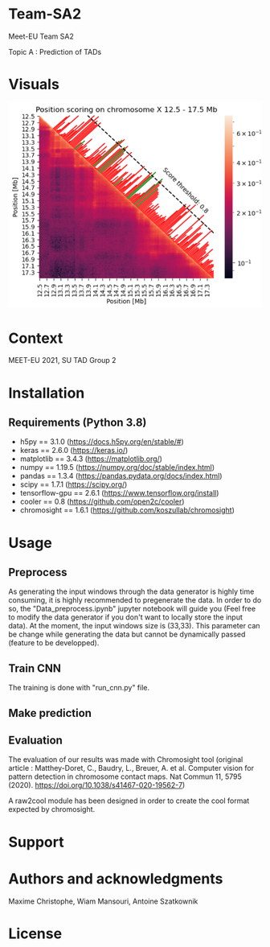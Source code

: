 # Team-SA2

Meet-EU Team SA2

Topic A : Prediction of TADs


# Visuals
![Position scoring on chromosome X 12.5-17.5 kb](/Visuals/pos_score_meeteu_X.png)

# Context
MEET-EU 2021, SU TAD Group 2

# Installation

## Requirements (Python 3.8)
* h5py           == 3.1.0  (https://docs.h5py.org/en/stable/#)
* keras          == 2.6.0  (https://keras.io/)
* matplotlib     == 3.4.3  (https://matplotlib.org/)
* numpy          == 1.19.5 (https://numpy.org/doc/stable/index.html)
* pandas         == 1.3.4  (https://pandas.pydata.org/docs/index.html)
* scipy          == 1.7.1  (https://scipy.org/)
* tensorflow-gpu == 2.6.1  (https://www.tensorflow.org/install)
* cooler         == 0.8    (https://github.com/open2c/cooler)
* chromosight    == 1.6.1  (https://github.com/koszullab/chromosight)


# Usage
## Preprocess
As generating the input windows through the data generator is highly time consuming, it is highly recommended to pregenerate the data. In order to do so, the "Data_preprocess.ipynb" jupyter notebook will guide you (Feel free to modify the data generator if you don't want to locally store the input data). At the moment, the input windows size is (33,33). This parameter can be change while generating the data but cannot be dynamically passed (feature to be developped).
## Train CNN

The training is done with "run_cnn.py" file.
## Make prediction

## Evaluation

The evaluation of our results was made with Chromosight tool (original article : Matthey-Doret, C., Baudry, L., Breuer, A. et al. Computer vision for pattern detection in chromosome contact maps. Nat Commun 11, 5795 (2020). https://doi.org/10.1038/s41467-020-19562-7) 

A  raw2cool module has been designed in order to create the cool format expected by chromosight.

# Support

# Authors and acknowledgments
Maxime Christophe, Wiam Mansouri, Antoine Szatkownik

# License


